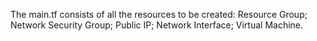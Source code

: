 
The main.tf consists of all the resources to be created: Resource Group; Network Security Group; Public IP; Network Interface; Virtual Machine.

